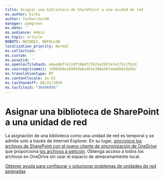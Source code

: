 ```yaml
---
title: Asignar una biblioteca de SharePoint a una unidad de red
ms.author: kirks
author: Techwriter40
manager: pamgreen
ms.date: ''
ms.audience: Admin
ms.topic: article
ROBOTS: NOINDEX, NOFOLLOW
localization_priority: Normal
ms.collection: ''
ms.custom: ''
ms.assetid: ''
ms.openlocfilehash: e0ae8bffe12df1066f27625e2b57e7e2fb11fb2d
ms.sourcegitcommit: 1d98db8acb9959aba3b5e308a567ade6b62da56c
ms.translationtype: MT
ms.contentlocale: es-ES
ms.lasthandoff: 08/22/2019
ms.locfileid: "36496956"
---
```

# <a name="map-a-sharepoint-library-to-a-network-drive"></a>Asignar una biblioteca de SharePoint a una unidad de red

La asignación de una biblioteca como una unidad de red es temporal y se admite solo a través de Internet Explorer. En su lugar, [sincronice los archivos de SharePoint con el nuevo cliente de sincronización de OneDrive](https://support.office.com/article/6de9ede8-5b6e-4503-80b2-6190f3354a88.aspx) que proporciona [los archivos a petición](https://support.office.com/article/0e6860d3-d9f3-4971-b321-7092438fb38e.aspx). Obtenga acceso a todos los archivos en OneDrive sin usar el espacio de almacenamiento local.
  
[Obtener ayuda para configurar y solucionar problemas de unidades de red asignadas](https://go.microsoft.com/fwlink/?linkid=872946)
  


